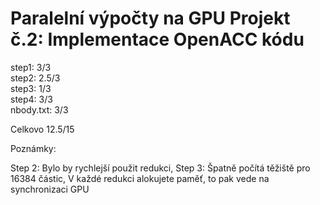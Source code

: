 # Paralelní výpočty na GPU Projekt č.2: Implementace OpenACC kódu

step1: 3/3  
step2: 2.5/3  
step3: 1/3  
step4: 3/3  
nbody.txt: 3/3  

Celkovo 12.5/15  

Poznámky:

Step 2: Bylo by rychlejší použit redukci, 
Step 3: Špatně počítá těžiště pro 16384 částic, V každé redukci alokujete paměť, to pak vede na synchronizaci GPU